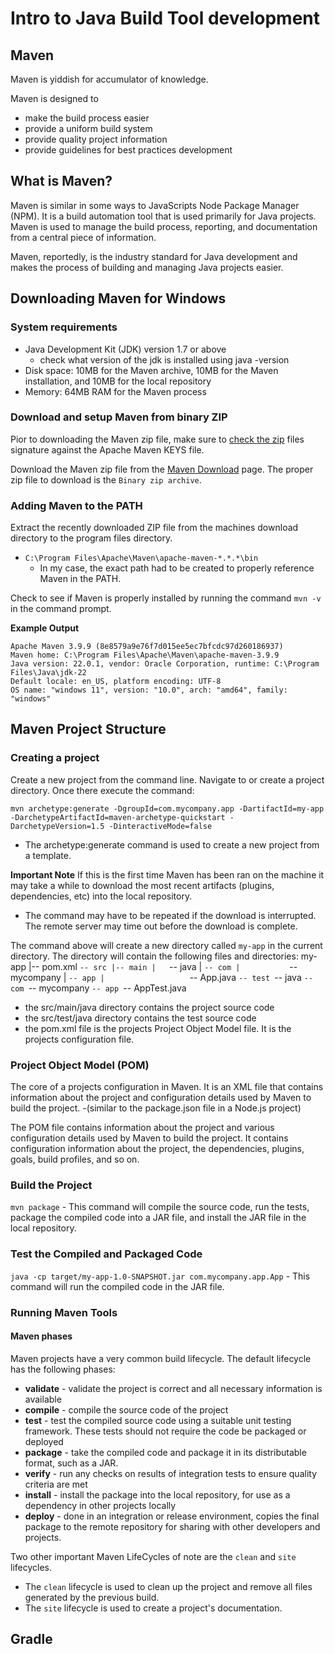 # Intro to Java Build Tool development

## Maven
Maven is yiddish for accumulator of knowledge. 

Maven is designed to 
- make the build process easier
- provide a uniform build system
- provide quality project information
- provide guidelines for best practices development


## What is Maven?
Maven is similar in some ways to JavaScripts Node Package Manager (NPM). It is a build automation tool that is used primarily for Java projects. Maven is used to manage the build process, reporting, and documentation from a central piece of information.

Maven, reportedly, is the industry standard for Java development and makes the process of building and managing Java projects easier.

## Downloading Maven for Windows 

### System requirements 
- Java Development Kit (JDK) version 1.7 or above
    - check what version of the jdk is installed using java -version
- Disk space: 10MB for the Maven archive, 10MB for the Maven installation, and 10MB for the local repository
- Memory: 64MB RAM for the Maven process

### Download and setup Maven from binary ZIP 

Pior to downloading the Maven zip file, make sure to [check the zip](https://www.apache.org/info/verification.html) files signature against the Apache Maven KEYS file.

Download the Maven zip file from the [Maven Download](https://maven.apache.org/download.cgi) page. The proper zip file to download is the `Binary zip archive`.

### Adding Maven to the PATH
Extract the recently downloaded ZIP file from the machines download directory to the program files directory.
- `C:\Program Files\Apache\Maven\apache-maven-*.*.*\bin`
    - In my case, the exact path had to be created to properly reference Maven in the PATH.

Check to see if Maven is properly installed by running the command `mvn -v` in the command prompt.

**Example Output**
```shell
Apache Maven 3.9.9 (8e8579a9e76f7d015ee5ec7bfcdc97d260186937)
Maven home: C:\Program Files\Apache\Maven\apache-maven-3.9.9
Java version: 22.0.1, vendor: Oracle Corporation, runtime: C:\Program Files\Java\jdk-22
Default locale: en_US, platform encoding: UTF-8
OS name: "windows 11", version: "10.0", arch: "amd64", family: "windows"
```

## Maven Project Structure

### Creating a project 
Create a new project from the command line. Navigate to or create a project directory. Once there execute the command: 
```shell 
mvn archetype:generate -DgroupId=com.mycompany.app -DartifactId=my-app -DarchetypeArtifactId=maven-archetype-quickstart -DarchetypeVersion=1.5 -DinteractiveMode=false
```
- The archetype:generate command is used to create a new project from a template.

**Important Note** If this is the first time Maven has been ran on the machine it may take a while to download the most recent artifacts (plugins, dependencies, etc) into the local repository.
- The command may have to be repeated if the download is interrupted. The remote server may time out before the download is complete.

The command above will create a new directory called `my-app` in the current directory. The directory will contain the following files and directories:
my-app
|-- pom.xml
`-- src
    |-- main
    |   `-- java
    |       `-- com
    |           `-- mycompany
    |               `-- app
    |                   `-- App.java
    `-- test
        `-- java
            `-- com
                `-- mycompany
                    `-- app
                        `-- AppTest.java

- the src/main/java directory contains the project source code
- the src/test/java directory contains the test source code
- the pom.xml file is the projects Project Object Model file. It is the projects configuration file.

### Project Object Model (POM)
The core of a projects configuration in Maven. It is an XML file that contains information about the project and configuration details used by Maven to build the project.
-(similar to the package.json file in a Node.js project)

The POM file contains information about the project and various configuration details used by Maven to build the project. It contains configuration information about the project, the dependencies, plugins, goals, build profiles, and so on.

### Build the Project 
`mvn package` - This command will compile the source code, run the tests, package the compiled code into a JAR file, and install the JAR file in the local repository.

### Test the Compiled and Packaged Code
`java -cp target/my-app-1.0-SNAPSHOT.jar com.mycompany.app.App` - This command will run the compiled code in the JAR file.

### Running Maven Tools 

#### Maven phases 
Maven projects have a very common build lifecycle. The default lifecycle has the following phases:
- **validate** - validate the project is correct and all necessary information is available
- **compile** - compile the source code of the project
- **test** - test the compiled source code using a suitable unit testing framework. These tests should not require the code be packaged or deployed
- **package** - take the compiled code and package it in its distributable format, such as a JAR.
- **verify** - run any checks on results of integration tests to ensure quality criteria are met
- **install** - install the package into the local repository, for use as a dependency in other projects locally
- **deploy** - done in an integration or release environment, copies the final package to the remote repository for sharing with other developers and projects.

Two other important Maven LifeCycles of note are the `clean` and `site` lifecycles. 
- The `clean` lifecycle is used to clean up the project and remove all files generated by the previous build. 
- The `site` lifecycle is used to create a project's documentation.

## Gradle 

